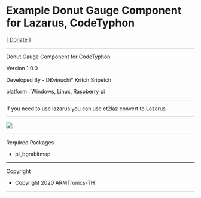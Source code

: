 # Example Donut Gauge Component for Lazarus, CodeTyphon

<a href="https://paypal.me/deviruchidonate">[ Donate ]</a>

<hr>
Donut Gauge Component for CodeTyphon

Version 1.0.0

Developed By - D£viπuchi° Kritch Sripetch

platform : Windows, Linux, Raspberry pi
<hr>

If you need to use lazarus you can use ct2laz convert to Lazarus

<hr>
<img src="https://i.postimg.cc/NMLC4NZj/donut.png" style="max-width:100%;"/>

<hr>

Required Packages

- pl_bgrabitmap

<hr>
Copyright

- Copyright 2020 ARMTronics-TH
<hr>
